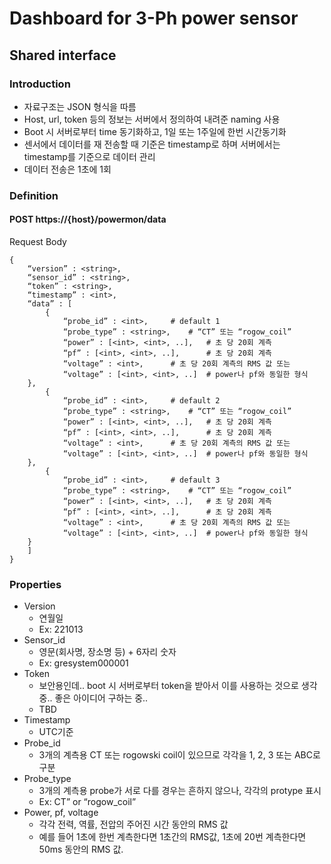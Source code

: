 # Dashboard for 3-Ph power sensor
## Shared interface
### Introduction
* 자료구조는 JSON 형식을 따름
* Host, url, token 등의 정보는 서버에서 정의하여 내려준 naming 사용
* Boot 시 서버로부터 time 동기화하고, 1일 또는 1주일에 한번 시간동기화
* 센서에서 데이터를 재 전송할 때 기준은 timestamp로 하며 서버에서는 timestamp를 기준으로 데이터 관리
* 데이터 전송은 1초에 1회
### Definition
#### POST https://{host}/powermon/data

Request Body
````
{
	“version” : <string>,
	“sensor_id” : <string>,
	“token” : <string>,
	“timestamp” : <int>,
	“data” : [
		{
			“probe_id” : <int>,   	# default 1
			“probe_type” : <string>,  	# “CT” 또는 “rogow_coil”
			“power” : [<int>, <int>, ..],	# 초 당 20회 계측
			“pf” : [<int>, <int>, ..],		# 초 당 20회 계측
			“voltage” : <int>, 		# 초 당 20회 계측의 RMS 값 또는
			“voltage” : [<int>, <int>, ..]	# power나 pf와 동일한 형식
    },
		{
			“probe_id” : <int>,   	# default 2
			“probe_type” : <string>,  	# “CT” 또는 “rogow_coil”
			“power” : [<int>, <int>, ..],	# 초 당 20회 계측
			“pf” : [<int>, <int>, ..],		# 초 당 20회 계측
			“voltage” : <int>, 		# 초 당 20회 계측의 RMS 값 또는
			“voltage” : [<int>, <int>, ..]	# power나 pf와 동일한 형식
    },
		{
			“probe_id” : <int>,   	# default 3
			“probe_type” : <string>,  	# “CT” 또는 “rogow_coil”
			“power” : [<int>, <int>, ..],	# 초 당 20회 계측
			“pf” : [<int>, <int>, ..],		# 초 당 20회 계측
			“voltage” : <int>, 		# 초 당 20회 계측의 RMS 값 또는
			“voltage” : [<int>, <int>, ..]	# power나 pf와 동일한 형식
    }
	]
}
````
### Properties
* Version
  * 연월일
  * Ex: 221013
* Sensor_id
  * 영문(회사명, 장소명 등) + 6자리 숫자
  * Ex: gresystem000001
* Token
  * 보안용인데.. boot 시 서버로부터 token을 받아서 이를 사용하는 것으로 생각 중.. 좋은 아이디어 구하는 중..
  * TBD
* Timestamp
  * UTC기준
* Probe_id
  * 3개의 계측용 CT 또는 rogowski coil이 있으므로 각각을 1, 2, 3 또는 ABC로 구분
* Probe_type
  * 3개의 계측용 probe가 서로 다를 경우는 흔하지 않으나, 각각의 protype 표시
  * Ex: CT” or “rogow_coil”
* Power, pf, voltage
  * 각각 전력, 역률, 전압의  주어진 시간 동안의 RMS 값
  * 예를 들어 1초에 한번 계측한다면 1초간의 RMS값, 1초에 20번 계측한다면 50ms 동안의 RMS 값.




